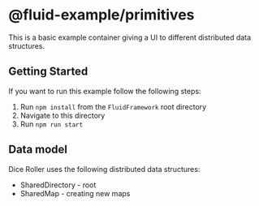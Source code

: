 # @fluid-example/primitives

This is a basic example container giving a UI to different distributed data structures.

## Getting Started

If you want to run this example follow the following steps:

1. Run `npm install` from the `FluidFramework` root directory
2. Navigate to this directory
3. Run `npm run start`

## Data model

Dice Roller uses the following distributed data structures:

- SharedDirectory - root
- SharedMap - creating new maps
